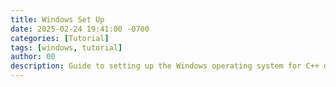 ```yaml
---
title: Windows Set Up
date: 2025-02-24 19:41:00 -0700
categories: [Tutorial]
tags: [windows, tutorial]
author: 00
description: Guide to setting up the Windows operating system for C++ development.
---
```

